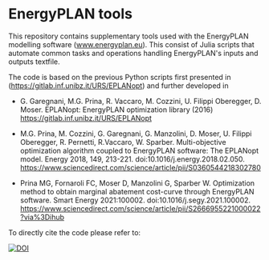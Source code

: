 # EnergyPLAN tools

This repository contains supplementary tools used with the EnergyPLAN modelling software (www.energyplan.eu).
This consist of Julia scripts that automate common tasks and operations handling EnergyPLAN's inputs and outputs textfile. 

The code is based on the previous Python scripts first presented in (https://gitlab.inf.unibz.it/URS/EPLANopt) and further developed in 
* G. Garegnani, M.G. Prina, R. Vaccaro, M. Cozzini, U. Filippi Oberegger, D. Moser. EPLANopt: EnergyPLAN optimization library (2016) https://gitlab.inf.unibz.it/URS/EPLANopt

* M.G. Prina, M. Cozzini, G. Garegnani, G. Manzolini, D. Moser, U. Filippi Oberegger, R. Pernetti, R.Vaccaro, W. Sparber. Multi-objective optimization algorithm coupled to EnergyPLAN software: The EPLANopt model. Energy 2018, 149, 213-221. doi:10.1016/j.energy.2018.02.050. https://www.sciencedirect.com/science/article/pii/S0360544218302780

* Prina MG, Fornaroli FC, Moser D, Manzolini G, Sparber W. Optimization method to obtain marginal abatement cost-curve through EnergyPLAN software. Smart Energy 2021:100002. doi:10.1016/j.segy.2021.100002. https://www.sciencedirect.com/science/article/pii/S2666955221000022?via%3Dihub

To directly cite the code please refer to:

[![DOI](https://zenodo.org/badge/294351258.svg)](https://zenodo.org/badge/latestdoi/294351258)
